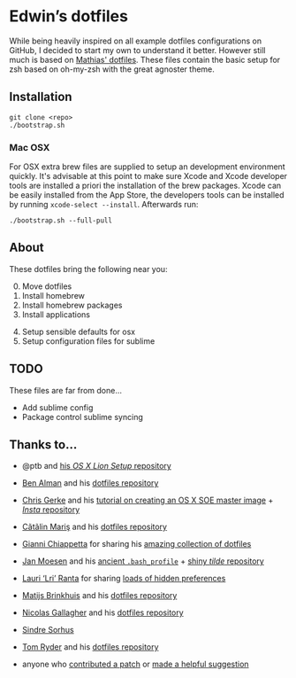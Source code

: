 # Edwin’s dotfiles

While being heavily inspired on all example dotfiles configurations on GitHub, I decided to start my own to understand it better. However still much is based on [Mathias' dotfiles](https://github.com/mathiasbynens/dotfiles). These files contain the basic setup for zsh based on oh-my-zsh with the great agnoster theme. 

## Installation

	git clone <repo>
	./bootstrap.sh

### Mac OSX
For OSX extra brew files are supplied to setup an development environment quickly. It's advisable at this point to make sure Xcode and Xcode developer tools are installed a priori the installation of the brew packages. Xcode can be easily installed from the App Store, the developers tools can be installed by running `xcode-select --install`. Afterwards run:

	./bootstrap.sh --full-pull


## About

These dotfiles bring the following near you:

0. Move dotfiles
1. Install homebrew
2. Install homebrew packages
3. Install applications
	> 
4. Setup sensible defaults for osx
5. Setup configuration files for sublime

## TODO
These files are far from done… 

* Add sublime config
* Package control sublime syncing

## Thanks to…

* @ptb and [his _OS X Lion Setup_ repository](https://github.com/ptb/Mac-OS-X-Lion-Setup)
* [Ben Alman](http://benalman.com/) and his [dotfiles repository](https://github.com/cowboy/dotfiles)
* [Chris Gerke](http://www.randomsquared.com/) and his [tutorial on creating an OS X SOE master image](http://chris-gerke.blogspot.com/2012/04/mac-osx-soe-master-image-day-7.html) + [_Insta_ repository](https://github.com/cgerke/Insta)
* [Cãtãlin Mariş](https://github.com/alrra) and his [dotfiles repository](https://github.com/alrra/dotfiles)
* [Gianni Chiappetta](http://gf3.ca/) for sharing his [amazing collection of dotfiles](https://github.com/gf3/dotfiles)
* [Jan Moesen](http://jan.moesen.nu/) and his [ancient `.bash_profile`](https://gist.github.com/1156154) + [shiny _tilde_ repository](https://github.com/janmoesen/tilde)
* [Lauri ‘Lri’ Ranta](http://lri.me/) for sharing [loads of hidden preferences](http://osxnotes.net/defaults.html)
* [Matijs Brinkhuis](http://hotfusion.nl/) and his [dotfiles repository](https://github.com/matijs/dotfiles)
* [Nicolas Gallagher](http://nicolasgallagher.com/) and his [dotfiles repository](https://github.com/necolas/dotfiles)
* [Sindre Sorhus](http://sindresorhus.com/)
* [Tom Ryder](http://blog.sanctum.geek.nz/) and his [dotfiles repository](https://github.com/tejr/dotfiles)

* anyone who [contributed a patch](https://github.com/mathiasbynens/dotfiles/contributors) or [made a helpful suggestion](https://github.com/mathiasbynens/dotfiles/issues)
